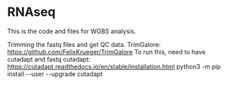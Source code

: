 # RNAseq
This is the code and files for WGBS analysis.

Trimming the fastq files and get QC data.
TrimGalore: https://github.com/FelixKrueger/TrimGalore
To run this, need to have cutadapt and fastq
cutadapt: https://cutadapt.readthedocs.io/en/stable/installation.html python3 -m pip install --user --upgrade cutadapt
